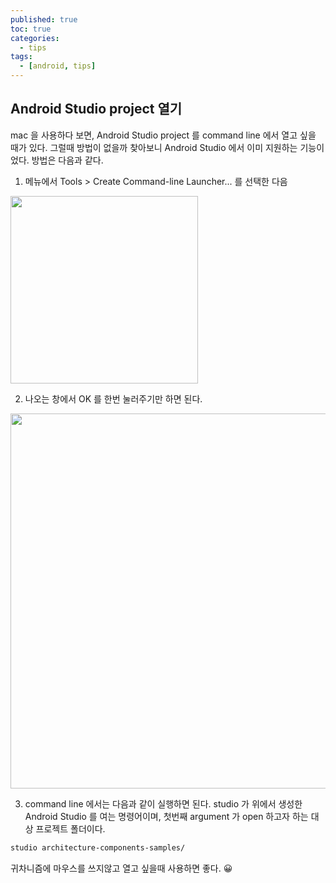 ```yaml
---
published: true
toc: true
categories:
  - tips
tags:
  - [android, tips]
---
```


## Android Studio project 열기
mac 을 사용하다 보면, Android Studio project 를 command line 에서 열고 싶을 때가 있다. 그럴때 방법이 없을까 찾아보니 Android Studio 에서 이미 지원하는 기능이었다. 방법은 다음과 같다.  

1. 메뉴에서 Tools > Create Command-line Launcher... 를 선택한 다음  
<img src="https://user-images.githubusercontent.com/9858389/115602174-98eb4f00-a319-11eb-9ccd-587bdb0016bf.png" width="300" />  

2. 나오는 창에서 OK 를 한번 눌러주기만 하면 된다.
<img src="https://user-images.githubusercontent.com/9858389/115603008-99381a00-a31a-11eb-9176-79beb76ca248.png" width="600" />  

3. command line 에서는 다음과 같이 실행하면 된다. studio 가 위에서 생성한 Android Studio 를 여는 명령어이며, 첫번째 argument 가 open 하고자 하는 대상 프로젝트 폴더이다.  

```bash
studio architecture-components-samples/
```  


귀차니즘에 마우스를 쓰지않고 열고 싶을때 사용하면 좋다. 😀
